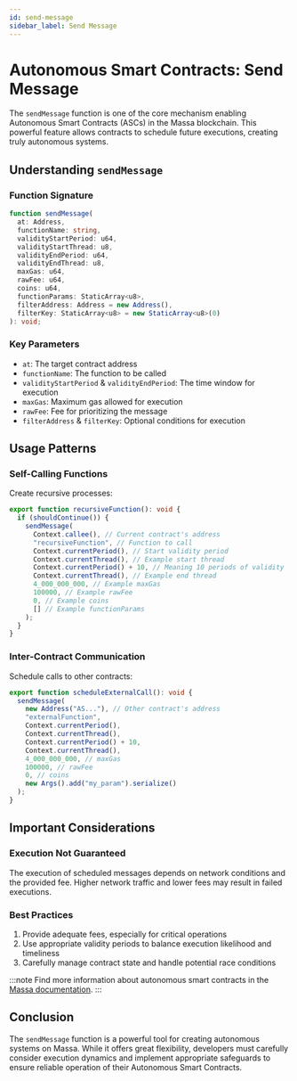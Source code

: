 ```yaml
---
id: send-message
sidebar_label: Send Message
---
```


# Autonomous Smart Contracts: Send Message

The `sendMessage` function is one of the core mechanism enabling Autonomous Smart Contracts (ASCs) in the Massa blockchain. This powerful feature allows contracts to schedule future executions, creating truly autonomous systems.

## Understanding `sendMessage`

### Function Signature

```typescript
function sendMessage(
  at: Address,
  functionName: string,
  validityStartPeriod: u64,
  validityStartThread: u8,
  validityEndPeriod: u64,
  validityEndThread: u8,
  maxGas: u64,
  rawFee: u64,
  coins: u64,
  functionParams: StaticArray<u8>,
  filterAddress: Address = new Address(),
  filterKey: StaticArray<u8> = new StaticArray<u8>(0)
): void;
```

### Key Parameters

- `at`: The target contract address
- `functionName`: The function to be called
- `validityStartPeriod` & `validityEndPeriod`: The time window for execution
- `maxGas`: Maximum gas allowed for execution
- `rawFee`: Fee for prioritizing the message
- `filterAddress` & `filterKey`: Optional conditions for execution

## Usage Patterns

### Self-Calling Functions

Create recursive processes:

```typescript
export function recursiveFunction(): void {
  if (shouldContinue()) {
    sendMessage(
      Context.callee(), // Current contract's address
      "recursiveFunction", // Function to call
      Context.currentPeriod(), // Start validity period
      Context.currentThread(), // Example start thread
      Context.currentPeriod() + 10, // Meaning 10 periods of validity
      Context.currentThread(), // Example end thread
      4_000_000_000, // Example maxGas
      100000, // Example rawFee
      0, // Example coins
      [] // Example functionParams
    );
  }
}
```

### Inter-Contract Communication

Schedule calls to other contracts:

```typescript
export function scheduleExternalCall(): void {
  sendMessage(
    new Address("AS..."), // Other contract's address
    "externalFunction",
    Context.currentPeriod(),
    Context.currentThread(),
    Context.currentPeriod() + 10,
    Context.currentThread(),
    4_000_000_000, // maxGas
    100000, // rawFee
    0, // coins
    new Args().add("my_param").serialize()
  );
}
```

## Important Considerations

### Execution Not Guaranteed

The execution of scheduled messages depends on network conditions and the provided fee. Higher network traffic and lower fees may result in failed executions.

### Best Practices

1. Provide adequate fees, especially for critical operations
2. Use appropriate validity periods to balance execution likelihood and timeliness
3. Carefully manage contract state and handle potential race conditions

:::note
Find more information about autonomous smart contracts in the [Massa documentation](https://docs.massa.net/docs/learn/architecture/basic-concepts#autonomous-smart-contract-execution).
:::

## Conclusion

The `sendMessage` function is a powerful tool for creating autonomous systems on Massa. While it offers great flexibility, developers must carefully consider execution dynamics and implement appropriate safeguards to ensure reliable operation of their Autonomous Smart Contracts.
